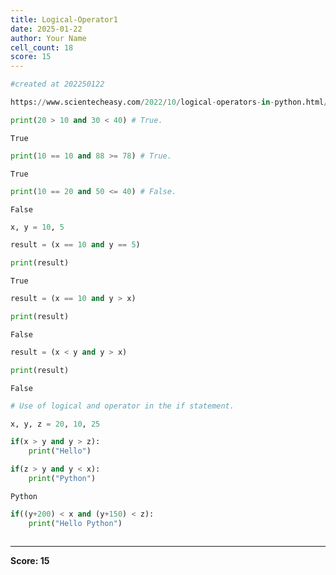```yaml
---
title: Logical-Operator1
date: 2025-01-22
author: Your Name
cell_count: 18
score: 15
---
```


```python
#created at 202250122
```


```python
https://www.scientecheasy.com/2022/10/logical-operators-in-python.html/
```


```python
print(20 > 10 and 30 < 40) # True. 
```

    True



```python
print(10 == 10 and 88 >= 78) # True.
```

    True



```python
print(10 == 20 and 50 <= 40) # False.
```

    False



```python
x, y = 10, 5 
```


```python
result = (x == 10 and y == 5)
```


```python
print(result)
```

    True



```python
result = (x == 10 and y > x)
```


```python
print(result)
```

    False



```python
result = (x < y and y > x)
```


```python
print(result)
```

    False



```python
# Use of logical and operator in the if statement.
```


```python
x, y, z = 20, 10, 25
```


```python
if(x > y and y > z):
    print("Hello")
```


```python
if(z > y and y < x):
    print("Python")
```

    Python



```python
if((y+200) < x and (y+150) < z):
    print("Hello Python")
```


```python

```


---
**Score: 15**